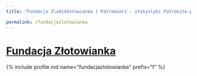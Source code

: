 ```yaml
---
title: "Fundacja Z\u0142otowianka | Patromierz - statystyki Patronite.pl"

permalink: /fundacjazlotowianka
---
```


# [Fundacja Złotowianka](https://patronite.pl/fundacjazlotowianka)

{% include profile.md name="fundacjazlotowianka" prefix="f" %}
